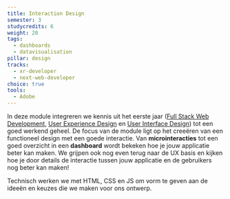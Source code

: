 ```yaml
---
title: Interaction Design
semester: 3
studycredits: 6
weight: 20
tags:
  - dashboards
  - datavisualisation
pillar: design
tracks:
  - xr-developer
  - next-web-developer
choice: true
tools:
  - Adobe
---
```


In deze module integreren we kennis uit het eerste jaar ([Full Stack Web Development](/programma/full-stack-web-development), [User Experience Design](/programma/user-experience-design/) en [User Interface Design](/programma/user-interface-design/)) tot een goed werkend geheel. De focus van de module ligt op het creeëren van een functioneel design met een goede interactie. Van **microinteracties** tot een goed overzicht in een **dashboard** wordt bekeken hoe je jouw applicatie beter kan maken. We grijpen ook nog even terug naar de UX basis en kijken hoe je door details de interactie tussen jouw applicatie en de gebruikers nog beter kan maken!

Technisch werken we met HTML, CSS en JS om vorm te geven aan de ideeën en keuzes die we maken voor ons ontwerp.
